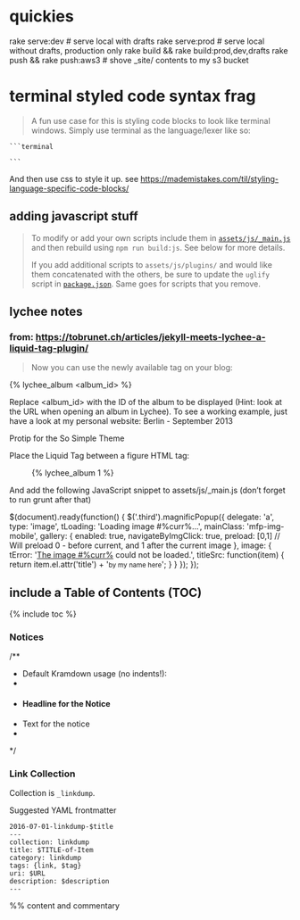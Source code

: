 # quickies

  rake serve:dev      # serve local with drafts
  rake serve:prod     # serve local without drafts, production only
  rake build && rake build:prod,dev,drafts
  rake push && rake push:aws3   # shove _site/ contents to my s3 bucket

# terminal styled code syntax frag

> A fun use case for this is styling code blocks to look like terminal windows. Simply use terminal as the language/lexer like so:

    ```terminal
    
    ```

And then use css to style it up. see https://mademistakes.com/til/styling-language-specific-code-blocks/

## adding javascript stuff

> To modify or add your own scripts include them in [`assets/js/_main.js`](https://github.com/mmistakes/minimal-mistakes/blob/master/assets/js/_main.js) and then rebuild using `npm run build:js`. See below for more details.
> 
> If you add additional scripts to `assets/js/plugins/` and would like them concatenated with the others, be sure to update the `uglify` script in [`package.json`](https://github.com/mmistakes/minimal-mistakes/blob/master/package.json). Same goes for scripts that you remove.

## lychee notes
### from: https://tobrunet.ch/articles/jekyll-meets-lychee-a-liquid-tag-plugin/

> Now you can use the newly available tag on your blog:

{% lychee_album <album_id> %}

Replace <album_id> with the ID of the album to be displayed (Hint: look at the URL when opening an album in Lychee). To see a working example, just have a look at my personal website: Berlin - September 2013

Protip for the So Simple Theme

Place the Liquid Tag between a figure HTML tag:

<figure class="third">
{% lychee_album 1 %}
</figure>
And add the following JavaScript snippet to assets/js/_main.js (don’t forget to run grunt after that)

$(document).ready(function() {
  $('.third').magnificPopup({
    delegate: 'a',
    type: 'image',
    tLoading: 'Loading image #%curr%...',
    mainClass: 'mfp-img-mobile',
    gallery: {
      enabled: true,
      navigateByImgClick: true,
      preload: [0,1] // Will preload 0 - before current, and 1 after the current image
    },
    image: {
      tError: '<a href="%url%">The image #%curr%</a> could not be loaded.',
      titleSrc: function(item) {
        return item.el.attr('title') + '<small>by my name here</small>';
      }
    }
  });
});

## include a Table of Contents (TOC)

{% include toc %}

### Notices

/**
 * Default Kramdown usage (no indents!):
 * <div class="notice" markdown="1">
 * #### Headline for the Notice
 * Text for the notice
 * </div>
 */

### Link Collection

Collection is `_linkdump`.

Suggested YAML frontmatter

	2016-07-01-linkdump-$title
	---
	collection: linkdump
	title: $TITLE-of-Item
	category: linkdump
	tags: {link, $tag}
	uri: $URL
	description: $description
	---

%% content and commentary
